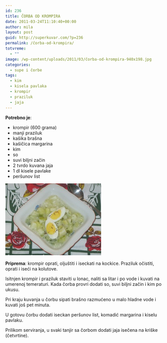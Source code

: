 ```yaml
---
id: 236
title: ČORBA OD KROMPIRA
date: 2011-03-24T11:10:40+00:00
author: mila
layout: post
guid: http://superkuvar.com/?p=236
permalink: /čorba-od-krompira/
totvreme:
  - ""
image: /wp-content/uploads/2011/03/čorba-od-krompira-940x198.jpg
categories:
  - supe i čorbe
tags:
  - kim
  - kisela pavlaka
  - krompir
  - praziluk
  - jaja
---
```

**Potrebno je**:

  * krompir (600 grama)
  * manji praziluk
  * kašika brašna
  * kašičica margarina
  * kim
  * so
  * suvi biljni začin
  * 2 tvrdo kuvana jaja
  * 1 dl kisele pavlake
  * peršunov list

[<img class="alignnone size-medium wp-image-6630" src="/wp-content/uploads/2011/03/čorba-od-krompira-300x225.jpg" alt="čorba od krompira" width="300" height="225" />](/wp-content/uploads/2011/03/čorba-od-krompira.jpg)

**Priprema**: krompir oprati, oljuštiti i iseckati na kockice. Praziluk očistiti, oprati i iseći na kolutove.

Isitnjen krompir i praziluk staviti u lonac, naliti sa litar i po vode i kuvati na umerenoj temeraturi. Kada čorba provri dodati so, suvi biljni začin i kim po ukusu.

Pri kraju kuvanja u čorbu sipati brašno razmućeno u malo hladne vode i kuvati još pet minuta.

U gotovu čorbu dodati iseckan peršunov list, komadić margarina i kiselu pavlaku.

Prilikom serviranja, u svaki tanjir sa čorbom dodati jaja isečena na kriške (četvrtine).

&nbsp;